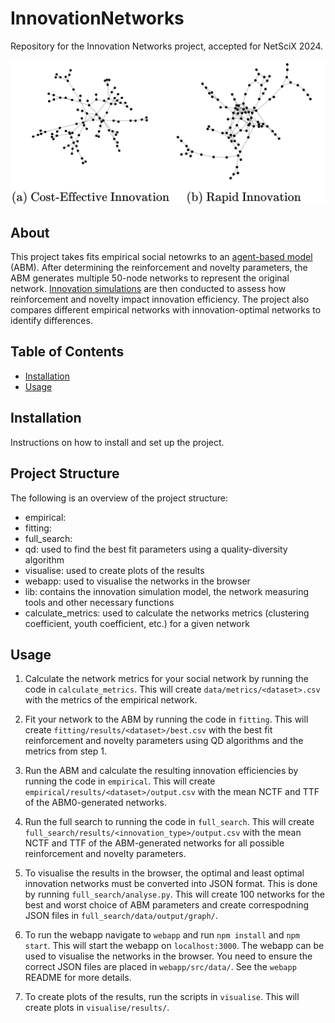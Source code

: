 # InnovationNetworks

Repository for the Innovation Networks project, accepted for NetSciX 2024.

![Example Image](./assets/example_networks.png)

## About

This project takes fits empirical social netowrks to an [agent-based model](https://journals.plos.org/plosone/article?id=10.1371/journal.pone.0294228) (ABM). After determining the reinforcement and novelty parameters, the ABM generates multiple 50-node networks to represent the original network. [Innovation simulations](https://github.com/tsukuba-websci/InnovationNetworks) are then conducted to assess how reinforcement and novelty impact innovation efficiency. The project also compares different empirical networks with innovation-optimal networks to identify differences.


## Table of Contents

- [Installation](#installation)
- [Usage](#usage)

## Installation

Instructions on how to install and set up the project.

## Project Structure

The following is an overview of the project structure:

 - empirical: 
 - fitting: 
 - full_search:
 - qd: used to find the best fit parameters using a quality-diversity algorithm
 - visualise: used to create plots of the results
 - webapp: used to visualise the networks in the browser
 - lib: contains the innovation simulation model, the network measuring tools and other necessary functions
 - calculate_metrics: used to calculate the networks metrics (clustering coefficient, youth coefficient, etc.) for a given network

## Usage

1. Calculate the network metrics for your social network by running the code in `calculate_metrics`. This will create `data/metrics/<dataset>.csv` with the metrics of the empirical network.

2. Fit your network to the ABM by running the code in `fitting`. This will create `fitting/results/<dataset>/best.csv` with the best fit reinforcement and novelty parameters using QD algorithms and the metrics from step 1.

3. Run the ABM and calculate the resulting innovation efficiencies by running the code in `empirical`. This will create `empirical/results/<dataset>/output.csv` with the mean NCTF and TTF of the ABM0-generated networks.

4. Run the full search to running the code in `full_search`. This will create `full_search/results/<innovation_type>/output.csv` with the mean NCTF and TTF of the ABM-generated networks for all possible reinforcement and novelty parameters.

5. To visualise the results in the browser, the optimal and least optimal innovation networks must be converted into JSON format. This is done by running `full_search/analyse.py`. This will create 100 networks for the best and worst choice of ABM parameters and create correspodning JSON files in `full_search/data/output/graph/`.

6. To run the webapp navigate to `webapp` and run `npm install` and `npm start`. This will start the webapp on `localhost:3000`. The webapp can be used to visualise the networks in the browser. You need to ensure the correct JSON files are placed in `webapp/src/data/`. See the `webapp` README for more details.

7. To create plots of the results, run the scripts in `visualise`. This will create plots in `visualise/results/`.